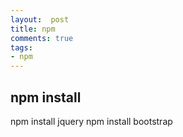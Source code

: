 ```yaml
---
layout:  post
title: npm
comments: true
tags:
- npm
---
```


## npm install
npm install jquery
npm install bootstrap
